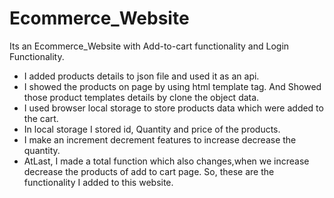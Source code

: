 # Ecommerce_Website
Its an Ecommerce_Website with Add-to-cart functionality and Login Functionality.
* I added products details to json file and used it as an api.
* I showed the products on page by using html template tag. And Showed those product templates details by clone the object data.  
* I used browser local storage to store products data which were added to the cart.
* In local storage I stored id, Quantity and price of the products.
* I make an increment decrement features to increase decrease the quantity.
* AtLast, I made a total function which also changes,when we increase decrease the products of add to cart page.
So, these are the functionality I added to this website.
